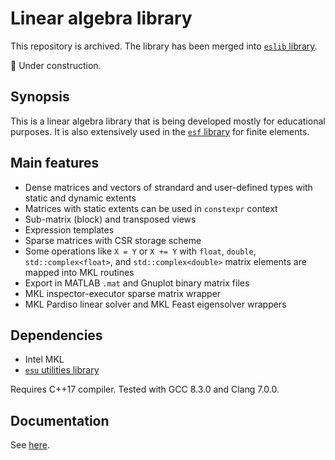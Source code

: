# Linear algebra library

This repository is archived. The library has been merged into [`eslib` library](https://github.com/eugnsp/eslib).

:construction: Under construction.

## Synopsis

This is a linear algebra library that is being developed mostly for educational purposes. It is also extensively used in the [`esf` library](https://github.com/eugnsp/esf) for finite elements.

## Main features

* Dense matrices and vectors of strandard and user-defined types with static and dynamic extents
* Matrices with static extents can be used in `constexpr` context
* Sub-matrix (block) and transposed views
* Expression templates
* Sparse matrices with CSR storage scheme
* Some operations like `X = Y` or `X += Y` with `float`, `double`, `std::complex<float>`, and `std::complex<double>` matrix elements are mapped into MKL routines
* Export in MATLAB `.mat` and Gnuplot binary matrix files
* MKL inspector-executor sparse matrix wrapper
* MKL Pardiso linear solver and MKL Feast eigensolver wrappers

## Dependencies

* Intel MKL
* [`esu` utilities library](https://github.com/eugnsp/esu)

Requires C++17 compiler. Tested with GCC 8.3.0 and Clang 7.0.0.

## Documentation

See [here](doc/README.md).
